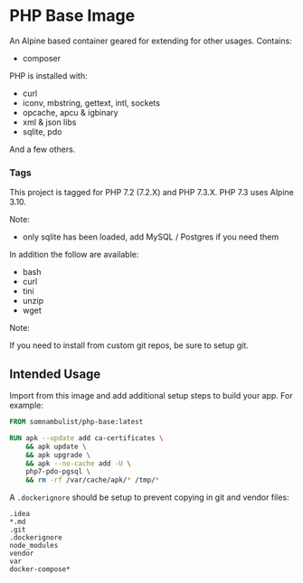 # PHP Base Image

An Alpine based container geared for extending for other usages. Contains:

 * composer

PHP is installed with:

 * curl
 * iconv, mbstring, gettext, intl, sockets
 * opcache, apcu & igbinary
 * xml & json libs
 * sqlite, pdo
 
And a few others.

### Tags

This project is tagged for PHP 7.2 (7.2.X) and PHP 7.3.X. PHP 7.3 uses Alpine 3.10.

Note:

 * only sqlite has been loaded, add MySQL / Postgres if you need them
 
In addition the follow are available:

 * bash
 * curl
 * tini
 * unzip
 * wget

Note:

If you need to install from custom git repos, be sure to setup git.
 
## Intended Usage

Import from this image and add additional setup steps to build your app. For example:

```dockerfile
FROM somnambulist/php-base:latest

RUN apk --update add ca-certificates \
    && apk update \
    && apk upgrade \
    && apk --no-cache add -U \
    php7-pdo-pgsql \
    && rm -rf /var/cache/apk/* /tmp/*

```

A `.dockerignore` should be setup to prevent copying in git and vendor files:

```
.idea
*.md
.git
.dockerignore
node_modules
vendor
var
docker-compose*
```
